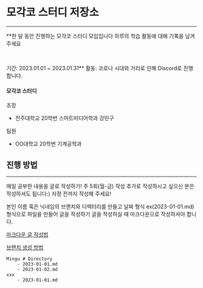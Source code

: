 # 모각코 스터디 저장소
---
**한 달 동안 진행하는 모각코 스터디 모임입니다
하루의 학습 활동에 대해 기록을 남겨주세요

<br/>

기간: 2023.01.01 ~ 2023.01.31**
활동: 코로나 시대와 거리로 인해 Discord로 진행합니다.

#### 모각코 스터디
조장
- 전주대학교 20학번 스마트미디어학과 강민구

팀원
- OO대학교 20학번 기계공학과


## 진행 방법
---
매일 공부한 내용을 글로 작성하기!
주 5회(월-금) 작성
추가로 작성하시고 싶으신 분은 작성하셔도 됩니다:)
자정 전까지 작성해 주세요!
    
본인 이름 혹은 닉네임의 브랜치와 디렉터리를 만들고 날짜 형식 ex(2023-01-01.md) 형식으로 파일을 만들어 글을 작성하기
글을 작성하실 때 마크다운으로 작성하셔야 합니다.
    
[마크다운 글 작성법](https://velog.io/@yuuuye/velog-%EB%A7%88%ED%81%AC%EB%8B%A4%EC%9A%B4MarkDown-%EC%9E%91%EC%84%B1%EB%B2%95)
    
[브랜치 생성 방법](https://jangwon.io/github/2018/02/22/(Github)-%EA%B9%83%ED%97%99%EC%9C%BC%EB%A1%9C-%ED%98%91%EC%97%85%ED%95%98%EA%B8%B0-%EB%B8%8C%EB%9F%B0%EC%B9%98-%ED%99%9C%EC%9A%A9%ED%95%98%EA%B8%B0/)
    
```
Mingu # Directory
    - 2023-01-01.md
    - 2023-01-02.md
xxx
    - 2023-01-01.md
```
